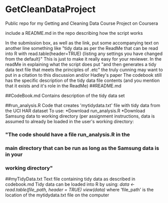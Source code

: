 # GetCleanDataProject
Public repo for my Getting and Cleaning Data Course Project on Coursera

include a README.md in the repo describing how the script works

In the submission box, as well as the link, put some accompanying text on another line something like "tidy data as per the ReadMe that can be read into R with read.table(header=TRUE) {listing any settings you have changed from the default}" This is just to make it really easy for your reviewer.
In the readMe in explaining what the script does put "and then generates a tidy data text file that meets the principles of .etc"
the truly cunning may want to put in a citation to this discussion and/or Hadley's paper
The codebook still has the specific description of the tidy data file contents (and you mention that it exists and it's role in the ReadMe)
##README.md

##CodeBook.md
Contains description of the tidy data set

##run_analysis.R
Code that creates 'mytidydata.txt' file with tidy data from the UCI HAR dataset
To use: 
*Download run_analysis.R
*Download Samsung data to working directory (per assignment instructions, data is assumed to already be loaded in the user's working directory: 
###      "The code should have a file run_analysis.R in the 
###      main directory that can be run as long as the Samsung data is in your 
###      working directory"

##myTidyData.txt
Text file containing tidy data as described in codebook.md
Tidy data can be loaded into R by using: 
*data <- read.table(file_path, header = TRUE)*
*view(data)*
where 'file_path' is the location of the mytidydata.txt file on the computer